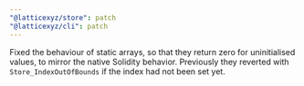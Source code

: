 ```yaml
---
"@latticexyz/store": patch
"@latticexyz/cli": patch
---
```


Fixed the behaviour of static arrays, so that they return zero for uninitialised values, to mirror the native Solidity behavior. Previously they reverted with `Store_IndexOutOfBounds` if the index had not been set yet.
